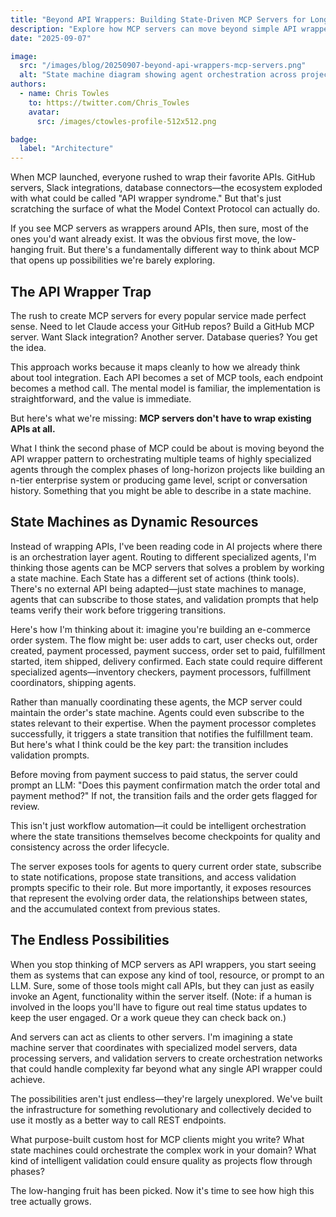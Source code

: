 ```yaml
---
title: "Beyond API Wrappers: Building State-Driven MCP Servers for Long-Horizon Agent Orchestration"
description: "Explore how MCP servers can move beyond simple API wrappers to become sophisticated state machines that orchestrate complex, multi-phase projects with specialized agent teams"
date: "2025-09-07"

image:
  src: "/images/blog/20250907-beyond-api-wrappers-mcp-servers.png"
  alt: "State machine diagram showing agent orchestration across project phases"
authors:
  - name: Chris Towles
    to: https://twitter.com/Chris_Towles
    avatar:
      src: /images/ctowles-profile-512x512.png

badge:
  label: "Architecture"
---
```


When MCP launched, everyone rushed to wrap their favorite APIs. GitHub servers, Slack integrations, database connectors—the ecosystem exploded with what could be called "API wrapper syndrome." But that's just scratching the surface of what the Model Context Protocol can actually do.

If you see MCP servers as wrappers around APIs, then sure, most of the ones you'd want already exist. It was the obvious first move, the low-hanging fruit. But there's a fundamentally different way to think about MCP that opens up possibilities we're barely exploring.

## The API Wrapper Trap

The rush to create MCP servers for every popular service made perfect sense. Need to let Claude access your GitHub repos? Build a GitHub MCP server. Want Slack integration? Another server. Database queries? You get the idea.

This approach works because it maps cleanly to how we already think about tool integration. Each API becomes a set of MCP tools, each endpoint becomes a method call. The mental model is familiar, the implementation is straightforward, and the value is immediate.

But here's what we're missing: **MCP servers don't have to wrap existing APIs at all.**

What I think the second phase of MCP could be about is moving beyond the API wrapper pattern to orchestrating multiple teams of highly specialized agents through the complex phases of long-horizon projects like building an n-tier enterprise system or producing game level, script or conversation history. Something that you might be able to describe in a state machine.

## State Machines as Dynamic Resources

Instead of wrapping APIs, I've been reading code in AI projects where there is an orchestration layer agent. Routing to different specialized agents, I'm thinking those agents can be MCP servers that solves a problem by working a state machine. Each State has a different set of actions (think tools). There's no external API being adapted—just state machines to manage, agents that can subscribe to those states, and validation prompts that help teams verify their work before triggering transitions.

Here's how I'm thinking about it: imagine you're building an e-commerce order system. The flow might be: user adds to cart, user checks out, order created, payment processed, payment success, order set to paid, fulfillment started, item shipped, delivery confirmed. Each state could require different specialized agents—inventory checkers, payment processors, fulfillment coordinators, shipping agents.

Rather than manually coordinating these agents, the MCP server could maintain the order's state machine. Agents could even subscribe to the states relevant to their expertise. When the payment processor completes successfully, it triggers a state transition that notifies the fulfillment team. But here's what I think could be the key part: the transition includes validation prompts.

Before moving from payment success to paid status, the server could prompt an LLM: "Does this payment confirmation match the order total and payment method?" If not, the transition fails and the order gets flagged for review.

This isn't just workflow automation—it could be intelligent orchestration where the state transitions themselves become checkpoints for quality and consistency across the order lifecycle.

The server exposes tools for agents to query current order state, subscribe to state notifications, propose state transitions, and access validation prompts specific to their role. But more importantly, it exposes resources that represent the evolving order data, the relationships between states, and the accumulated context from previous states.

## The Endless Possibilities

When you stop thinking of MCP servers as API wrappers, you start seeing them as systems that can expose any kind of tool, resource, or prompt to an LLM. Sure, some of those tools might call APIs, but they can just as easily invoke an Agent, functionality within the server itself. (Note: if a human is involved in the loops you'll have to figure out real time status updates to keep the user engaged. Or a work queue they can check back on.)

And servers can act as clients to other servers. I'm imagining a state machine server that coordinates with specialized model servers, data processing servers, and validation servers to create orchestration networks that could handle complexity far beyond what any single API wrapper could achieve.

The possibilities aren't just endless—they're largely unexplored. We've built the infrastructure for something revolutionary and collectively decided to use it mostly as a better way to call REST endpoints.

What purpose-built custom host for MCP clients might you write? What state machines could orchestrate the complex work in your domain? What kind of intelligent validation could ensure quality as projects flow through phases?

The low-hanging fruit has been picked. Now it's time to see how high this tree actually grows.